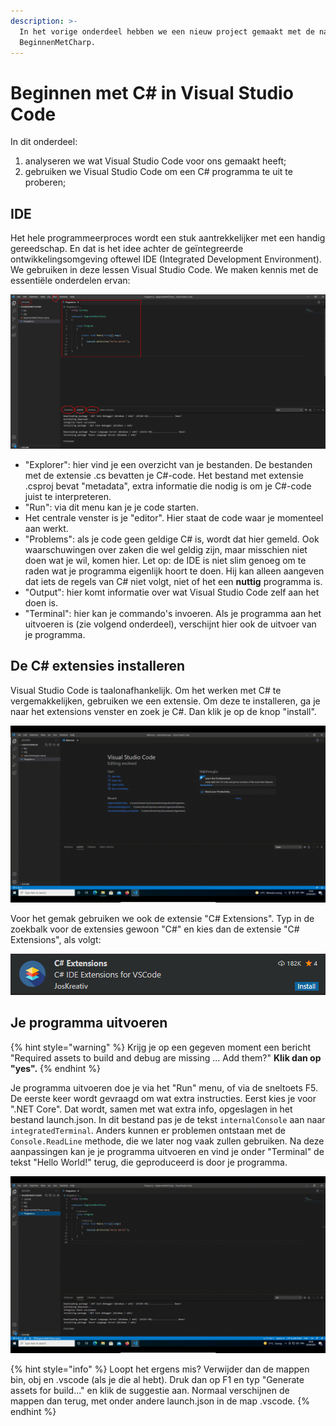 ```yaml
---
description: >-
  In het vorige onderdeel hebben we een nieuw project gemaakt met de naam
  BeginnenMetCharp.
---
```


# Beginnen met C# in Visual Studio Code

In dit onderdeel:

1. analyseren we wat Visual Studio Code voor ons gemaakt heeft;
2. gebruiken we Visual Studio Code om een C# programma te uit te proberen;

## **IDE**

Het hele programmeerproces wordt een stuk aantrekkelijker met een handig gereedschap. En dat is het idee achter de geïntegreerde ontwikkelingsomgeving oftewel IDE (Integrated Development Environment). We gebruiken in deze lessen Visual Studio Code. We maken kennis met de essentiële onderdelen ervan:

![Onderdelen van de IDE](../../.gitbook/assets/screenshot-from-2021-09-20-09-27-12.png)

* "Explorer": hier vind je een overzicht van je bestanden. De bestanden met de extensie .cs bevatten je C#-code. Het bestand met extensie .csproj bevat "metadata", extra informatie die nodig is om je C#-code juist te interpreteren.
* "Run": via dit menu kan je je code starten.
* Het centrale venster is je "editor". Hier staat de code waar je momenteel aan werkt.
* "Problems": als je code geen geldige C# is, wordt dat hier gemeld. Ook waarschuwingen over zaken die wel geldig zijn, maar misschien niet doen wat je wil, komen hier. Let op: de IDE is niet slim genoeg om te raden wat je programma eigenlijk hoort te doen. Hij kan alleen aangeven dat iets de regels van C# niet volgt, niet of het een **nuttig** programma is.
* "Output": hier komt informatie over wat Visual Studio Code zelf aan het doen is.
* "Terminal": hier kan je commando's invoeren. Als je programma aan het uitvoeren is (zie volgend onderdeel), verschijnt hier ook de uitvoer van je programma.

## De C# extensies installeren

Visual Studio Code is taalonafhankelijk. Om het werken met C# te vergemakkelijken, gebruiken we een extensie. Om deze te installeren, ga je naar het extensions venster en zoek je C#. Dan klik je op de knop "install".

![](../../.gitbook/assets/installatie-extensie.gif)

Voor het gemak gebruiken we ook de extensie "C# Extensions". Typ in de zoekbalk voor de extensies gewoon "C#" en kies dan de extensie "C# Extensions", als volgt:

![](../../.gitbook/assets/screenshot-from-2021-09-20-10-32-39.png)

## Je programma uitvoeren

{% hint style="warning" %}
Krijg je op een gegeven moment een bericht "Required assets to build and debug are missing ... Add them?" **Klik dan op "yes".**&#x20;
{% endhint %}

Je programma uitvoeren doe je via het "Run" menu, of via de sneltoets F5. De eerste keer wordt gevraagd om wat extra instructies. Eerst kies je voor ".NET Core". Dat wordt, samen met wat extra info, opgeslagen in het bestand launch.json. In dit bestand pas je de tekst `internalConsole` aan naar `integratedTerminal`. Anders kunnen er problemen ontstaan met de `Console.ReadLine` methode, die we later nog vaak zullen gebruiken. Na deze aanpassingen kan je je programma uitvoeren en vind je onder "Terminal" de tekst "Hello World!" terug, die geproduceerd is door je programma.

![De eerste maal een programma uitvoeren.](../../.gitbook/assets/run-project.gif)

{% hint style="info" %}
Loopt het ergens mis? Verwijder dan de mappen bin, obj en .vscode (als je die al hebt). Druk dan op F1 en typ "Generate assets for build..." en klik de suggestie aan. Normaal verschijnen de mappen dan terug, met onder andere launch.json in de map .vscode.
{% endhint %}

